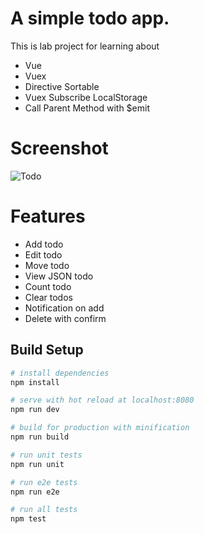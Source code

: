# A simple todo app.

This is lab project for learning about
- Vue
- Vuex
- Directive Sortable
- Vuex Subscribe LocalStorage
- Call Parent Method with $emit

# Screenshot
![Todo](http://i.imgur.com/j1sA4ku.png)

# Features
- Add todo
- Edit todo
- Move todo
- View JSON todo
- Count todo
- Clear todos
- Notification on add
- Delete with confirm

## Build Setup

``` bash
# install dependencies
npm install

# serve with hot reload at localhost:8080
npm run dev

# build for production with minification
npm run build

# run unit tests
npm run unit

# run e2e tests
npm run e2e

# run all tests
npm test
```
